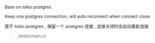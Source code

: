 Base on tokio postgres

Keep one postgres connection, will auto reconnect when connect close

基于 tokio postgres , 保留一个 postgres 连接 , 连接关闭时会自动重新连接

> ./tests/main.rs
